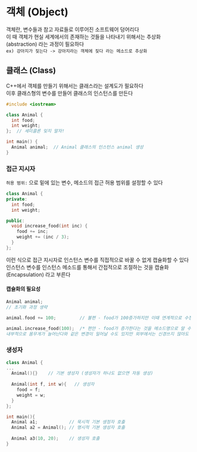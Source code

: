 # 객체 (Object)
객체란, 변수들과 참고 자료들로 이루어진 소프트웨어 덩어리다  
이 때 객체가 현실 세계에서의 존재하는 것들을 나타내기 위해서는 추상화(abstraction) 라는 과정이 필요하다  
`ex) 강아지가 짖는다 -> 강아지라는 객체에 짖다 라는 메소드로 추상화`

## 클래스 (Class)
C++에서 객체를 만들기 위해서는 클래스라는 설계도가 필요하다  
이후 클래스형의 변수를 만들어 클래스의 인스턴스를 만든다
``` C++
#include <iostream>

class Animal {
  int food;
  int weight;
};  // 세미콜론 잊지 말자!

int main() {
  Animal animal;  // Animal 클래스의 인스턴스 animal 생성
}
```
### 접근 지시자
`허용 범위:` 으로 밑에 있는 변수, 메소드의 접근 허용 범위를 설정할 수 있다 
``` C++
class Animal {
private:
  int food;
  int weight;

public:
  void increase_food(int inc) {
    food += inc;
    weight += (inc / 3);
  }
};
```
이런 식으로 접근 지시자로 인스턴스 변수를 직접적으로 바꿀 수 없게 캡슐화할 수 있다  
인스턴스 변수를 인스턴스 메소드를 통해서 간접적으로 조절하는 것을 캡슐화(Encapsulation) 라고 부른다
#### 캡슐화의 필요성
``` C++
Animal animal;
// 초기화 과정 생략

animal.food += 100;         // 불편 - food가 100증가하지만 이때 연계적으로 수정되어야 하는 값이 있을 수도 있다

animal.increase_food(100);  /* 편안 - food가 증가한다는 것을 메소드명으로 알 수 있고 
내부적으로 몸무게가 늘어난다와 같은 변경이 일어날 수도 있지만 외부에서는 신경쓰지 않아도 된다 */
```

### 생성자
``` C++
class Animal {
...
  Animal(){}    // 기본 생성자 (생성자가 하나도 없으면 자동 생성)
  
  Animal(int f, int w){   // 생성자
    food = f;
    weight = w;
  }
};

int main(){
  Animal a1;            // 묵시적 기본 생정자 호출
  Animal a2 = Animal(); // 명시적 기본 생성자 호출
  
  Animal a3(10, 20);    // 생성자 호출
}
```
